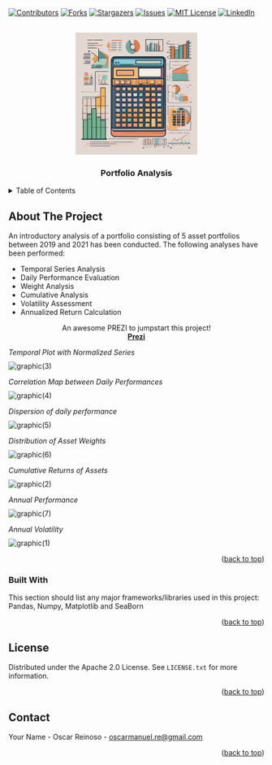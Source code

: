 <!-- Improved compatibility of back to top link: See: https://github.com/othneildrew/Best-README-Template/pull/73 -->
<a name="readme-top"></a>
<!--
*** Thanks for checking out the Best-README-Template. If you have a suggestion
*** that would make this better, please fork the repo and create a pull request
*** or simply open an issue with the tag "enhancement".
*** Don't forget to give the project a star!
*** Thanks again! Now go create something AMAZING! :D
-->



<!-- PROJECT SHIELDS -->
<!--
*** I'm using markdown "reference style" links for readability.
*** Reference links are enclosed in brackets [ ] instead of parentheses ( ).
*** See the bottom of this document for the declaration of the reference variables
*** for contributors-url, forks-url, etc. This is an optional, concise syntax you may use.
*** https://www.markdownguide.org/basic-syntax/#reference-style-links
-->
[![Contributors][contributors-shield]][contributors-url]
[![Forks][forks-shield]][forks-url]
[![Stargazers][stars-shield]][stars-url]
[![Issues][issues-shield]][issues-url]
[![MIT License][license-shield]][license-url]
[![LinkedIn][linkedin-shield]][linkedin-url]



<!-- PROJECT LOGO -->
<br />
<div align="center">
  <a href="https://github.com/othneildrew/Best-README-Template">
    <img src="images/logo.png" alt="Logo" width="240" height="240">
  </a>

  <h3 align="center">Portfolio Analysis</h3>
  
</div>

<!-- TABLE OF CONTENTS -->
<details>
  <summary>Table of Contents</summary>
  <ol>
    <li>
      <a href="#about-the-project">About The Project</a>
      <ul>
        <li><a href="#built-with">Built With</a></li>
    <li><a href="#license">License</a></li>
    <li><a href="#contact">Contact</a></li>
  </ol>
</details>

<!-- ABOUT THE PROJECT -->
## About The Project

An introductory analysis of a portfolio consisting of 5 asset portfolios between 2019 and 2021 has been conducted. The following analyses have been performed:

* Temporal Series Analysis
* Daily Performance Evaluation
* Weight Analysis
* Cumulative Analysis
* Volatility Assessment
* Annualized Return Calculation

<div align="center">
  <p align="center">
    An awesome PREZI  to jumpstart this project!
    <br />
    <a href="https://prezi.com/view/lWZ9fFtF1jm00S0pLxzu/"><strong>Prezi</strong></a>
    <br />
  </p>
</div>

<!-- CONCLUSIONS -->

<p style="align: center; margin-bottom: 10px; font-style: italic;">Temporal Plot with Normalized Series</p>
<img src="https://github.com/OSCGRA/portfolio-analysis/assets/77927558/4436163f-9f8d-4393-a161-3727c3b6af6d" alt="graphic(3)" />
<p style="align: center; margin-bottom: 10px; font-style: italic;">Correlation Map between Daily Performances</p>
<img src="https://github.com/OSCGRA/portfolio-analysis/assets/77927558/a9c3fdb8-8e3d-4454-b9f6-a3a1f5e4bb3a" alt="graphic(4)" />
<p style="align: center; margin-bottom: 10px; font-style: italic;">Dispersion of daily performance</p>
<img src="https://github.com/OSCGRA/portfolio-analysis/assets/77927558/5b9bc3f8-de35-4c32-b0fb-6af0f4119d86" alt="graphic(5)" />
<p style="align: center; margin-bottom: 10px; font-style: italic;">Distribution of Asset Weights</p>
<img src="https://github.com/OSCGRA/portfolio-analysis/assets/77927558/a9857be3-4d03-48e7-a3f8-05f8da597dd5" alt="graphic(6)" />
<p style="align: center; margin-bottom: 10px; font-style: italic;">Cumulative Returns of Assets</p>
<img src="https://github.com/OSCGRA/portfolio-analysis/assets/77927558/cefb370c-0888-43b9-b770-a10e77ff8a29" alt="graphic(2)" />
<p style="align: center; margin-bottom: 10px; font-style: italic;">Annual Performance</p>
<img src="https://github.com/OSCGRA/portfolio-analysis/assets/77927558/e0e4a719-9a04-42db-b5d2-c72827460612" alt="graphic(7)" />
<p style="align: center; margin-bottom: 10px; font-style: italic;">Annual Volatility</p>
<img src="https://github.com/OSCGRA/portfolio-analysis/assets/77927558/16d8af48-7ba6-4be1-86c6-566ab099faa9" alt="graphic(1)" />


<p align="right">(<a href="#readme-top">back to top</a>)</p>


### Built With

This section should list any major frameworks/libraries used in this project: Pandas, Numpy, Matplotlib and SeaBorn

<p align="right">(<a href="#readme-top">back to top</a>)</p>

<!-- LICENSE -->
## License

Distributed under the Apache 2.0 License. See `LICENSE.txt` for more information.

<p align="right">(<a href="#readme-top">back to top</a>)</p>

<!-- CONTACT -->
## Contact

Your Name - Oscar Reinoso - oscarmanuel.re@gmail.com

<p align="right">(<a href="#readme-top">back to top</a>)</p>

<!-- MARKDOWN LINKS & IMAGES -->
<!-- https://www.markdownguide.org/basic-syntax/#reference-style-links -->
[contributors-shield]: https://img.shields.io/github/contributors/othneildrew/Best-README-Template.svg?style=for-the-badge
[contributors-url]: https://github.com/othneildrew/Best-README-Template/graphs/contributors
[forks-shield]: https://img.shields.io/github/forks/othneildrew/Best-README-Template.svg?style=for-the-badge
[forks-url]: https://github.com/othneildrew/Best-README-Template/network/members
[stars-shield]: https://img.shields.io/github/stars/othneildrew/Best-README-Template.svg?style=for-the-badge
[stars-url]: https://github.com/othneildrew/Best-README-Template/stargazers
[issues-shield]: https://img.shields.io/github/issues/othneildrew/Best-README-Template.svg?style=for-the-badge
[issues-url]: https://github.com/othneildrew/Best-README-Template/issues
[license-shield]: https://img.shields.io/github/license/othneildrew/Best-README-Template.svg?style=for-the-badge
[license-url]: https://github.com/othneildrew/Best-README-Template/blob/master/LICENSE.txt
[linkedin-shield]: https://img.shields.io/badge/-LinkedIn-black.svg?style=for-the-badge&logo=linkedin&colorB=555
[linkedin-url]: https://linkedin.com/in/othneildrew
[product-screenshot]: images/screenshot.png
[Next.js]: https://img.shields.io/badge/next.js-000000?style=for-the-badge&logo=nextdotjs&logoColor=white
[Next-url]: https://nextjs.org/
[React.js]: https://img.shields.io/badge/React-20232A?style=for-the-badge&logo=react&logoColor=61DAFB
[React-url]: https://reactjs.org/
[Vue.js]: https://img.shields.io/badge/Vue.js-35495E?style=for-the-badge&logo=vuedotjs&logoColor=4FC08D
[Vue-url]: https://vuejs.org/
[Angular.io]: https://img.shields.io/badge/Angular-DD0031?style=for-the-badge&logo=angular&logoColor=white
[Angular-url]: https://angular.io/
[Svelte.dev]: https://img.shields.io/badge/Svelte-4A4A55?style=for-the-badge&logo=svelte&logoColor=FF3E00
[Svelte-url]: https://svelte.dev/
[Laravel.com]: https://img.shields.io/badge/Laravel-FF2D20?style=for-the-badge&logo=laravel&logoColor=white
[Laravel-url]: https://laravel.com
[Bootstrap.com]: https://img.shields.io/badge/Bootstrap-563D7C?style=for-the-badge&logo=bootstrap&logoColor=white
[Bootstrap-url]: https://getbootstrap.com
[JQuery.com]: https://img.shields.io/badge/jQuery-0769AD?style=for-the-badge&logo=jquery&logoColor=white
[JQuery-url]: https://jquery.com 
